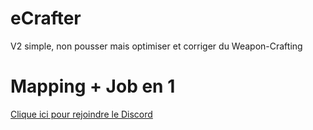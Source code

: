 # eCrafter
 
V2 simple, non pousser mais optimiser et corriger du Weapon-Crafting

# Mapping + Job en 1
 
[Clique ici pour rejoindre le Discord](https://discord.gg/fivemfrance)
